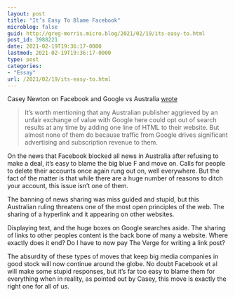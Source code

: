 ```yaml
---
layout: post
title: "It’s Easy To Blame Facebook"
microblog: false
guid: http://greg-morris.micro.blog/2021/02/19/its-easy-to.html
post_id: 3988221
date: 2021-02-19T19:36:17-0000
lastmod: 2021-02-19T19:36:17-0000
type: post
categories:
- "Essay"
url: /2021/02/19/its-easy-to.html
---
```

<!--kg-card-begin: html--><p>Casey Newton on Facebook and Google vs Australia <a href="https://www.theverge.com/2021/2/18/22288510/google-facebook-australia-news-media-bargaining-code">wrote</a></p>
<blockquote><p>
  It’s worth mentioning that any Australian publisher aggrieved by an unfair exchange of value with Google here could opt out of search results at any time by adding one line of HTML to their website. But almost none of them do because traffic from Google drives significant advertising and subscription revenue to them.
</p></blockquote>
<p>On the news that Facebook blocked all news in Australia after refusing to make a deal, it’s easy to blame the big blue F and move on. Calls for people to delete their accounts once again rung out on, well everywhere. But the fact of the matter is that while there are a huge number of reasons to ditch your account, this issue isn’t one of them.</p>
<p>The banning of news sharing was miss guided and stupid, but this Australian ruling threatens one of the most open principles of the web. The sharing of a hyperlink and it appearing on other websites.</p>
<p>Displaying text, and the huge boxes on Google searches aside. The sharing of links to other peoples content is the back bone of many a website. Where exactly does it end? Do I have to now pay The Verge for writing a link post?</p>
<p>The absurdity of these types of moves that keep big media companies in good stock will now continue around the globe. No doubt Facebook et al will make some stupid responses, but it’s far too easy to blame them for everything when in reality, as pointed out by Casey, this move is exactly the right one for all of us.</p>
<!--kg-card-end: html-->
